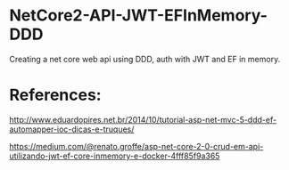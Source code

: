 # NetCore2-API-JWT-EFInMemory-DDD
Creating a net core web api using DDD, auth with JWT and EF in memory.

<h1>References:</h1>
<a href="http://www.eduardopires.net.br/2014/10/tutorial-asp-net-mvc-5-ddd-ef-automapper-ioc-dicas-e-truques/" target="_blank">http://www.eduardopires.net.br/2014/10/tutorial-asp-net-mvc-5-ddd-ef-automapper-ioc-dicas-e-truques/</a>

<a href="https://medium.com/@renato.groffe/asp-net-core-2-0-crud-em-api-utilizando-jwt-ef-core-inmemory-e-docker-4fff85f9a365" target="_blank">https://medium.com/@renato.groffe/asp-net-core-2-0-crud-em-api-utilizando-jwt-ef-core-inmemory-e-docker-4fff85f9a365</a>
